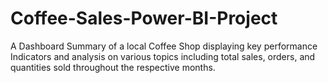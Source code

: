 # Coffee-Sales-Power-BI-Project
A Dashboard Summary of a local Coffee Shop displaying key performance Indicators and analysis on various topics including total sales, orders, and quantities sold throughout the respective months. 
